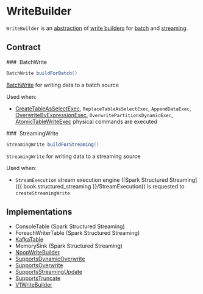 # WriteBuilder

`WriteBuilder` is an [abstraction](#contract) of [write builders](#implementations) for [batch](#buildForBatch) and [streaming](#buildForStreaming).

## Contract

### <span id="buildForBatch"> BatchWrite

```java
BatchWrite buildForBatch()
```

[BatchWrite](BatchWrite.md) for writing data to a batch source

Used when:

* [CreateTableAsSelectExec](../physical-operators/CreateTableAsSelectExec.md), `ReplaceTableAsSelectExec`, `AppendDataExec`, [OverwriteByExpressionExec](../physical-operators/OverwriteByExpressionExec.md), `OverwritePartitionsDynamicExec`, [AtomicTableWriteExec](../physical-operators/AtomicTableWriteExec.md) physical commands are executed

### <span id="buildForStreaming"> StreamingWrite

```java
StreamingWrite buildForStreaming()
```

`StreamingWrite` for writing data to a streaming source

Used when:

* `StreamExecution` stream execution engine ([Spark Structured Streaming]({{ book.structured_streaming }}/StreamExecution)) is requested to `createStreamingWrite`

## Implementations

* ConsoleTable (Spark Structured Streaming)
* ForeachWriterTable (Spark Structured Streaming)
* [KafkaTable](../kafka/KafkaTable.md)
* MemorySink (Spark Structured Streaming)
* [NoopWriteBuilder](../noop/NoopWriteBuilder.md)
* [SupportsDynamicOverwrite](SupportsDynamicOverwrite.md)
* [SupportsOverwrite](SupportsOverwrite.md)
* [SupportsStreamingUpdate](SupportsStreamingUpdate.md)
* [SupportsTruncate](SupportsTruncate.md)
* [V1WriteBuilder](V1WriteBuilder.md)
